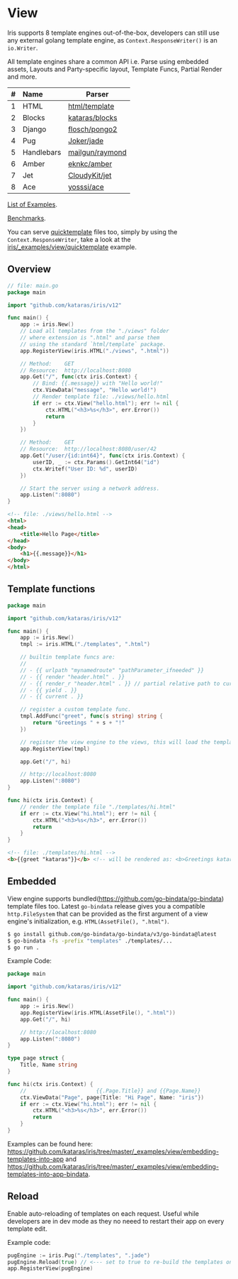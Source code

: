 # View

Iris supports 8 template engines out-of-the-box, developers can still use any external golang template engine,
as `Context.ResponseWriter()` is an `io.Writer`.

All template engines share a common API i.e.
Parse using embedded assets, Layouts and Party-specific layout, Template Funcs, Partial Render and more.

| #  | Name       | Parser   |
|:---|:-----------|----------|
| 1 | HTML       | [html/template](https://pkg.go.dev/html/template) |
| 2 | Blocks     | [kataras/blocks](https://github.com/kataras/blocks) |
| 3 | Django     | [flosch/pongo2](https://github.com/flosch/pongo2) |
| 4 | Pug        | [Joker/jade](https://github.com/Joker/jade) |
| 5 | Handlebars | [mailgun/raymond](https://github.com/mailgun/raymond) |
| 6 | Amber      | [eknkc/amber](https://github.com/eknkc/amber) |
| 7 | Jet        | [CloudyKit/jet](https://github.com/CloudyKit/jet) |
| 8 | Ace        | [yosssi/ace](https://github.com/yosssi/ace) |

[List of Examples](https://github.com/kataras/iris/tree/master/_examples/view).

[Benchmarks](https://github.com/kataras/iris/tree/master/_benchmarks/view).

You can serve [quicktemplate](https://github.com/valyala/quicktemplate) files too, simply by using the `Context.ResponseWriter`, take a look at the [iris/_examples/view/quicktemplate](https://github.com/kataras/iris/tree/master/_examples/view/quicktemplate) example.

## Overview

```go
// file: main.go
package main

import "github.com/kataras/iris/v12"

func main() {
    app := iris.New()
    // Load all templates from the "./views" folder
    // where extension is ".html" and parse them
    // using the standard `html/template` package.
    app.RegisterView(iris.HTML("./views", ".html"))

    // Method:    GET
    // Resource:  http://localhost:8080
    app.Get("/", func(ctx iris.Context) {
        // Bind: {{.message}} with "Hello world!"
        ctx.ViewData("message", "Hello world!")
        // Render template file: ./views/hello.html
        if err := ctx.View("hello.html"); err != nil {
		    ctx.HTML("<h3>%s</h3>", err.Error())
		    return
	    }
    })

    // Method:    GET
    // Resource:  http://localhost:8080/user/42
    app.Get("/user/{id:int64}", func(ctx iris.Context) {
        userID, _ := ctx.Params().GetInt64("id")
        ctx.Writef("User ID: %d", userID)
    })

    // Start the server using a network address.
    app.Listen(":8080")
}
```

```html
<!-- file: ./views/hello.html -->
<html>
<head>
    <title>Hello Page</title>
</head>
<body>
    <h1>{{.message}}</h1>
</body>
</html>
```

## Template functions

```go
package main

import "github.com/kataras/iris/v12"

func main() {
    app := iris.New()
    tmpl := iris.HTML("./templates", ".html")

    // builtin template funcs are:
    //
    // - {{ urlpath "mynamedroute" "pathParameter_ifneeded" }}
    // - {{ render "header.html" . }}
    // - {{ render_r "header.html" . }} // partial relative path to current page
    // - {{ yield . }}
    // - {{ current . }}

    // register a custom template func.
    tmpl.AddFunc("greet", func(s string) string {
        return "Greetings " + s + "!"
    })

    // register the view engine to the views, this will load the templates.
    app.RegisterView(tmpl)

    app.Get("/", hi)

    // http://localhost:8080
    app.Listen(":8080")
}

func hi(ctx iris.Context) {
    // render the template file "./templates/hi.html"
    if err := ctx.View("hi.html"); err != nil {
		ctx.HTML("<h3>%s</h3>", err.Error())
		return
	}
}
```

```html
<!-- file: ./templates/hi.html -->
<b>{{greet "kataras"}}</b> <!-- will be rendered as: <b>Greetings kataras!</b> -->
```

## Embedded

View engine supports bundled(https://github.com/go-bindata/go-bindata) template files too. Latest
`go-bindata` release gives you a compatible `http.FileSystem` that can be provided as the first argument of a view engine's initialization, e.g. `HTML(AssetFile(), ".html")`.


```sh
$ go install github.com/go-bindata/go-bindata/v3/go-bindata@latest
$ go-bindata -fs -prefix "templates" ./templates/...
$ go run .
```

Example Code:

```go
package main

import "github.com/kataras/iris/v12"

func main() {
    app := iris.New()
    app.RegisterView(iris.HTML(AssetFile(), ".html"))
    app.Get("/", hi)

    // http://localhost:8080
    app.Listen(":8080")
}

type page struct {
    Title, Name string
}

func hi(ctx iris.Context) {
    //                      {{.Page.Title}} and {{Page.Name}}
    ctx.ViewData("Page", page{Title: "Hi Page", Name: "iris"})
    if err := ctx.View("hi.html"); err != nil {
		ctx.HTML("<h3>%s</h3>", err.Error())
		return
	}
}
```

Examples can be found here: https://github.com/kataras/iris/tree/master/_examples/view/embedding-templates-into-app and  https://github.com/kataras/iris/tree/master/_examples/view/embedding-templates-into-app-bindata.

## Reload

Enable auto-reloading of templates on each request. Useful while developers are in dev mode
as they no neeed to restart their app on every template edit.

Example code:

```go
pugEngine := iris.Pug("./templates", ".jade")
pugEngine.Reload(true) // <--- set to true to re-build the templates on each request.
app.RegisterView(pugEngine)
```